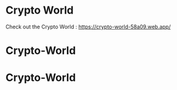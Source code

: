 <h1>Crypto World</h1>

Check out the Crypto World :
https://crypto-world-58a09.web.app/
# Crypto-World
# Crypto-World
